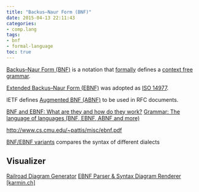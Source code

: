 ```yaml
---
title: "Backus–Naur Form (BNF)"
date: 2015-04-13 22:11:43
categories:
- comp.lang
tags:
- bnf
- formal-language
toc: true
---
```


[Backus–Naur Form (BNF)](http://www.wikiwand.com/en/Backus–Naur_Form) is a notation that [formally](http://www.wikiwand.com/en/Formal_language) defines a [context free grammar](http://www.wikiwand.com/en/Context-free_grammar).

[Extended Backus–Naur Form (EBNF)](http://www.wikiwand.com/en/Extended_Backus%E2%80%93Naur_Form) was adopted as [ISO 14977](http://www.cl.cam.ac.uk/~mgk25/iso-14977.pdf).

IETF defines [Augmented BNF (ABNF)](http://tools.ietf.org/html/rfc5234) to be used in RFC documents.

[BNF and EBNF: What are they and how do they work?](http://www.garshol.priv.no/download/text/bnf.html)
[Grammar: The language of languages (BNF, EBNF, ABNF and more)](http://matt.might.net/articles/grammars-bnf-ebnf/)

http://www.cs.cmu.edu/~pattis/misc/ebnf.pdf

[BNF/EBNF variants](http://www.cs.man.ac.uk/~pjj/bnf/ebnf.html) compares the syntax of different dialects

## Visualizer
 
[Railroad Diagram Generator](http://www.bottlecaps.de/rr/ui)
[EBNF Parser & Syntax Diagram Renderer [karmin.ch]](http://karmin.ch/ebnf/index)


